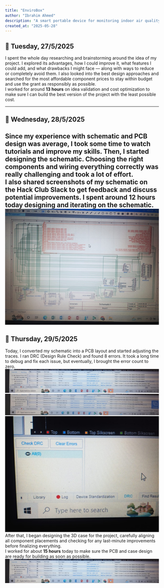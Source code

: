 ```yaml
---
title: "EnviroBox"
author: "Ibrahim Ahmed"
description: "A smart portable device for monitoring indoor air quality using ESP32"
created_at: "2025-05-28"
---
```

## 📅 Tuesday, 27/5/2025

I spent the whole day researching and brainstorming around the idea of my project. I explored its advantages, how I could improve it, what features I could add, and what drawbacks I might face — along with ways to reduce or completely avoid them. I also looked into the best design approaches and searched for the most affordable component prices to stay within budget and use the grant as responsibly as possible.  
I worked for around **13 hours** on idea validation and cost optimization to make sure I can build the best version of the project with the least possible cost.

---

## 📅 Wednesday, 28/5/2025

Since my experience with schematic and PCB design was average, I took some time to watch tutorials and improve my skills. Then, I started designing the schematic. Choosing the right components and wiring everything correctly was really challenging and took a lot of effort.  
I also shared screenshots of my schematic on the Hack Club Slack to get feedback and discuss potential improvements. I spent around **12 hours** today designing and iterating on the schematic.
![](https://github.com/ibrahimahmed-design/Enviro-Box/blob/main/images/WhatsApp%20Image%202025-05-30%20at%2010.52.49%20AM.jpeg?raw=true) 
---

## 📅 Thursday, 29/5/2025

Today, I converted my schematic into a PCB layout and started adjusting the traces. I ran DRC (Design Rule Check) and found 8 errors. It took a long time to debug and fix each issue, but eventually, I brought the error count to zero.  
![](https://github.com/ibrahimahmed-design/Enviro-Box/blob/main/images/WhatsApp%20Image%202025-05-30%20at%2010.52.49%20AM%20(1).jpeg?raw=true)
![](https://github.com/ibrahimahmed-design/Enviro-Box/blob/main/images/WhatsApp%20Image%202025-05-30%20at%2010.52.49%20AM%20(2).jpeg?raw=true)
![](https://github.com/ibrahimahmed-design/Enviro-Box/blob/main/images/WhatsApp%20Image%202025-05-30%20at%2010.52.49%20AM%20(3).jpeg?raw=true)
After that, I began designing the 3D case for the project, carefully aligning all component placements and checking for any last-minute improvements before finalizing everything.  
I worked for about **15 hours** today to make sure the PCB and case design are ready for building as soon as possible.
![](https://github.com/ibrahimahmed-design/Enviro-Box/blob/main/images/WhatsApp%20Image%202025-05-30%20at%2010.52.49%20AM%20(1).jpeg?raw=true)
![]()
![]()
![]()
![]()
